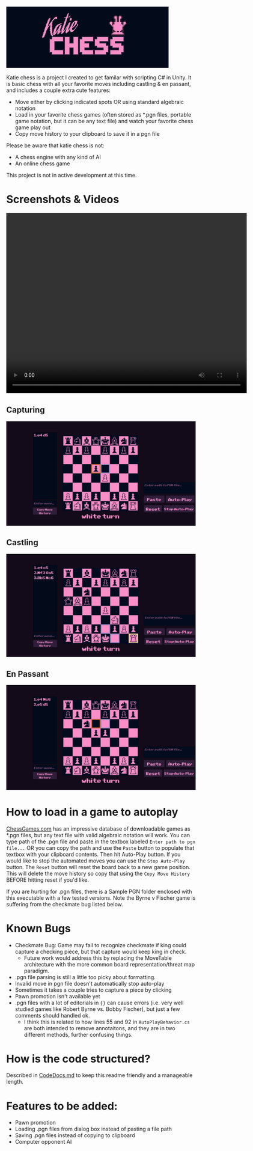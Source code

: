 ![](docs/assets/splash.png)

Katie chess is a project I created to get familar with scripting C# in Unity. It is basic chess with all your favorite moves including castling & en passant, and includes a couple extra cute features:
- Move either by clicking indicated spots OR using standard algebraic notation
- Load in your favorite chess games (often stored as *.pgn files, portable game notation, but it can be any text file) and watch your favorite chess game play out
- Copy move history to your clipboard to save it in a pgn file 

Please be aware that katie chess is not:
- A chess engine with any kind of AI
- An online chess game

This project is not in active development at this time.

# Screenshots & Videos
<video width="640" height="480" controls>
  <source src="docs/assets/ImmortalGame.mp4" type="video/mp4">
</video> 

## Capturing
![](docs/assets/Capturing.png)
## Castling
![](docs/assets/Castling.png)
## En Passant
![](docs/assets/EnPassant.png)

# How to load in a game to autoplay

[ChessGames.com](https://www.chessgames.com/) has an impressive database of downloadable games as *.pgn files, but any text file with valid algebraic notation will work. You can type path of the .pgn file and paste in the textbox labeled `Enter path to pgn file...` OR you can copy the path and use the `Paste` button to populate that textbox with your clipboard contents. Then hit Auto-Play button.  If you would like to stop the automated moves you can use the `Stop Auto-Play` button. The `Reset` button will reset the board back to a new game position. This will delete the move history so copy that using the `Copy Move History` BEFORE hitting reset if you'd like.

If you are hurting for .pgn files, there is a Sample PGN folder enclosed with this executable with a few tested versions. Note the Byrne v Fischer game is suffering from the checkmate bug listed below.


# Known Bugs
- Checkmate Bug: Game may fail to recognize checkmate if king could capture a checking piece, but that capture would keep king in check. 
    - Future work would address this by replacing the MoveTable architecture with the more common board representation/threat map paradigm.
- .pgn file parsing is still a little too picky about formatting.
- Invalid move in pgn file doesn't automatically stop auto-play
- Sometimes it takes a couple tries to capture a piece by clicking
- Pawn promotion isn't available yet
- .pgn files with a lot of editorials in `{}` can cause errors (i.e. very well studied games like Robert Byrne vs. Bobby Fischer), but just a few comments should handled ok.
    - I think this is related to how lines 55 and 92 in `AutoPlayBehavior.cs` are both intended to remove annotaitons, and they are in two different methods, further confusing things.


# How is the code structured?
Described in [CodeDocs.md](docs/CodeDocs.md) to keep this readme friendly and a manageable length.

# Features to be added:
- Pawn promotion
- Loading .pgn files from dialog box instead of pasting a file path
- Saving .pgn files instead of copying to clipboard
- Computer opponent AI